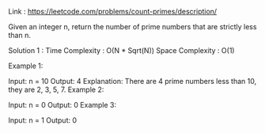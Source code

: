 Link : https://leetcode.com/problems/count-primes/description/

Given an integer n, return the number of prime numbers that are strictly less than n.

Solution 1 :
Time Complexity : O(N * Sqrt(N))
Space Complexity : O(1)

Example 1:

Input: n = 10
Output: 4
Explanation: There are 4 prime numbers less than 10, they are 2, 3, 5, 7.
Example 2:

Input: n = 0
Output: 0
Example 3:

Input: n = 1
Output: 0